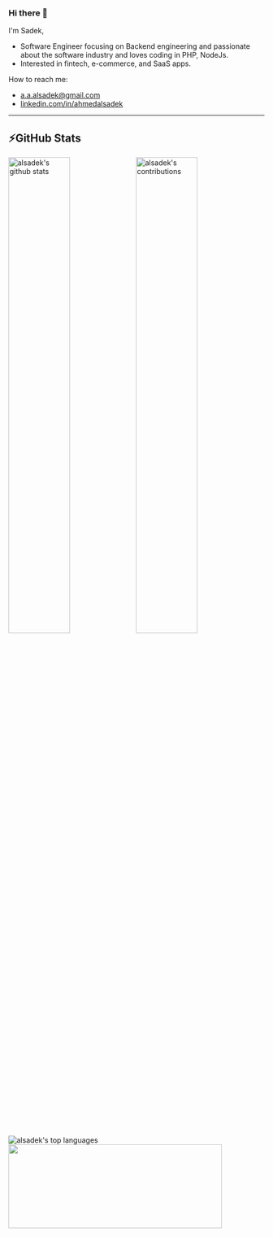 ### Hi there 👋

I'm Sadek,
 - Software Engineer focusing on Backend engineering and passionate about the software industry and loves coding in PHP, NodeJs.
 - Interested in fintech, e-commerce, and SaaS apps.
 
How to reach me:
 - a.a.alsadek@gmail.com
 - <a href="https://www.linkedin.com/in/ahmedalsadek/">linkedin.com/in/ahmedalsadek</a>
---
<h2>⚡GitHub Stats</h2>
<p>
   <img width="49%" src="https://github-readme-stats.vercel.app/api?username=alsadek&count_private=true&show_icons=true" alt="alsadek's github stats">
   <img width="49%" src="https://github-readme-streak-stats.herokuapp.com/?user=alsadek&hide_border=true" alt="alsadek's contributions"/>
</p>
<p>
  <img src="https://github-readme-stats.vercel.app/api/top-langs/?username=alsadek&layout=compact" alt="alsadek's top languages">
  <img src ="https://activity-graph.herokuapp.com/graph?username=alsadek&bg_color=ffffff&color=0400ff&line=0400ff&point=03d3d&area=true&hide_border=true" width="420" height="165">
</p>
